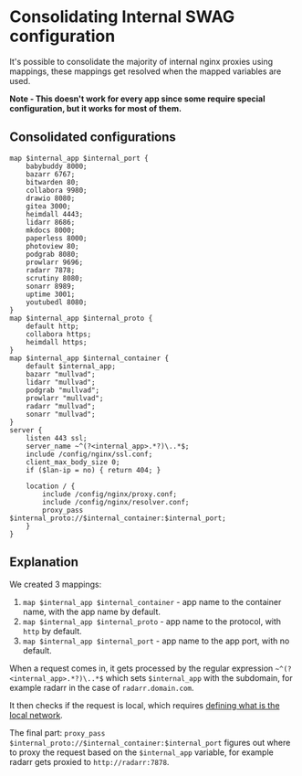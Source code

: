 # Consolidating Internal SWAG configuration

It's possible to consolidate the majority of internal nginx proxies using mappings, these mappings get resolved when the mapped variables are used.

**Note - This doesn't work for every app since some require special configuration, but it works for most of them.**

## Consolidated configurations

```Nginx
map $internal_app $internal_port {
    babybuddy 8000;
    bazarr 6767;
    bitwarden 80;
    collabora 9980;
    drawio 8080;
    gitea 3000;
    heimdall 4443;
    lidarr 8686;
    mkdocs 8000;
    paperless 8000;
    photoview 80;
    podgrab 8080;
    prowlarr 9696;
    radarr 7878;
    scrutiny 8080;
    sonarr 8989;
    uptime 3001;
    youtubedl 8080;
}
map $internal_app $internal_proto {
    default http;
    collabora https;
    heimdall https;
}
map $internal_app $internal_container {
    default $internal_app;
    bazarr "mullvad";
    lidarr "mullvad";
    podgrab "mullvad";
    prowlarr "mullvad";
    radarr "mullvad";
    sonarr "mullvad";
}
server {
    listen 443 ssl;
    server_name ~^(?<internal_app>.*?)\..*$;
    include /config/nginx/ssl.conf;
    client_max_body_size 0;
    if ($lan-ip = no) { return 404; }

    location / {
        include /config/nginx/proxy.conf;
        include /config/nginx/resolver.conf;
        proxy_pass $internal_proto://$internal_container:$internal_port;
    }
}
```

## Explanation

We created 3 mappings:

1. `map $internal_app $internal_container` - app name to the container name, with the app name by default.
2. `map $internal_app $internal_proto` - app name to the protocol, with `http` by default.
3. `map $internal_app $internal_port` - app name to the app port, with no default.

When a request comes in, it gets processed by the regular expression `~^(?<internal_app>.*?)\..*$` which sets `$internal_app` with the subdomain, for example radarr in the case of `radarr.domain.com`.

It then checks if the request is local, which requires [defining what is the local network](https://virtualize.link/#geoblock).

The final part: `proxy_pass $internal_proto://$internal_container:$internal_port` figures out where to proxy the request based on the `$internal_app` variable, for example radarr gets proxied to `http://radarr:7878`.